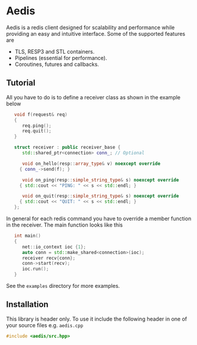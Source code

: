 # Aedis

Aedis is a redis client designed for scalability and performance while
providing an easy and intuitive interface. Some of the supported
features are

* TLS, RESP3 and STL containers.
* Pipelines (essential for performance).
* Coroutines, futures and callbacks.

## Tutorial

All you have to do is to define a receiver class as shown in the example
below

```cpp
   void f(request& req)
   {
      req.ping();
      req.quit();
   }

   struct receiver : public receiver_base {
      std::shared_ptr<connection> conn_; // Optional

      void on_hello(resp::array_type& v) noexcept override
	 { conn_->send(f); }

      void on_ping(resp::simple_string_type& s) noexcept override
	 { std::cout << "PING: " << s << std::endl; }

      void on_quit(resp::simple_string_type& s) noexcept override
	 { std::cout << "QUIT: " << s << std::endl; }
   };

```

In general for each redis command you have to override a member
function in the receiver. The main function looks like this

```cpp
   int main()
   {
      net::io_context ioc {1};
      auto conn = std::make_shared<connection>(ioc);
      receiver recv{conn};
      conn->start(recv);
      ioc.run();
   }
```

See the `examples` directory for more examples.

## Installation

This library is header only. To use it include the following header in
one of your source files e.g. `aedis.cpp`

```cpp
#include <aedis/src.hpp>
```
